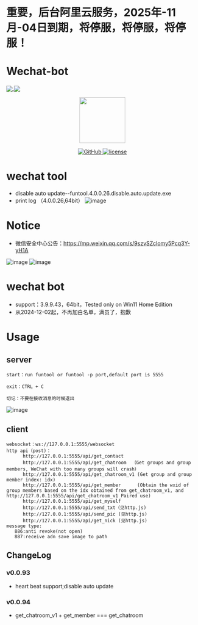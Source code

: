 # 重要，后台阿里云服务，2025年-11月-04日到期，将停服，将停服，将停服！
# Wechat-bot
<a href="https://github.com/cixingguangming55555/wechat-bot">
  <img align="center" src="https://github-readme-stats.vercel.app/api/pin/?username=cixingguangming55555&repo=wechat-bot" />
</a>
<a href="https://github.com/cixingguangming55555/wechat-bot">
  <img align="center" src="https://github-readme-stats.vercel.app/api/top-langs/?username=cixingguangming55555&layout=compact" />
</a>

<p align="center">
  <img src="https://i.loli.net/2020/05/09/HXClIf5A2EpUG4u.png" width="120">
</p>

<p align="center">
   <a href="https://github.com/cixingguangming55555/wechat-bot/blob/master/LICENSE">
    <img src="https://img.shields.io/github/license/cixingguangming55555/wechat-bot" alt="GitHub">
  </a>
  <a href="https://github.com/cixingguangming55555/wechat-bot/releases">
    <img src="https://img.shields.io/github/v/release/cixingguangming55555/wechat-bot?include_prereleases" alt="license">
  </a>
</p>

# wechat tool
* disable auto update--funtool.4.0.0.26.disable.auto.update.exe
* print log （4.0.0.26,64bit）
![image](https://github.com/user-attachments/assets/2658ca3d-4f4b-4ea5-bbb7-a32843275d1f)

# Notice
* 微信安全中心公告：https://mp.weixin.qq.com/s/9szvSZclomy5Pcq3Y-yH1A
  
![image](https://github.com/cixingguangming55555/wechat-bot/assets/61132896/72c9bd5e-7efc-4c15-9899-0ab76ff2aa39)
![image](https://github.com/cixingguangming55555/wechat-bot/assets/61132896/2b120879-bd53-4809-a597-071e410d1c2d)

# wechat bot
* support：3.9.9.43，64bit，Tested only on Win11 Home Edition
* 从2024-12-02起，不再加白名单，满员了，抱歉
# Usage

## server
```
start：run funtool or funtool -p port,default port is 5555

exit：CTRL + C

切记：不要在接收消息的时候退出

```
![image](https://github.com/cixingguangming55555/wechat-bot/assets/61132896/e296cfe6-05cf-4d86-bbb7-09b7574137ff)

## client
```
websocket：ws://127.0.0.1:5555/websocket 
http api（post)：
      http://127.0.0.1:5555/api/get_contact
      http://127.0.0.1:5555/api/get_chatroom  （Get groups and group members, WeChat with too many groups will crash）
      http://127.0.0.1:5555/api/get_chatroom_v1 (Get group and group member index: idx)
      http://127.0.0.1:5555/api/get_member      (Obtain the wxid of group members based on the idx obtained from get_chatroom_v1, and http://127.0.0.1:5555/api/get_chatroom_v1 Paired use)
      http://127.0.0.1:5555/api/get_myself
      http://127.0.0.1:5555/api/send_txt（见http.js)
      http://127.0.0.1:5555/api/send_pic (见http.js)
      http://127.0.0.1:5555/api/get_nick (见http.js)
message type:
   886:anti revoke(not open)
   887:receive adn save image to path
```
## ChangeLog
### v0.0.93
* heart beat support;disable auto update
### v0.0.94
* get_chatroom_v1 + get_member  === get_chatroom
